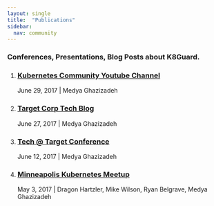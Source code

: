 ```yaml
---
layout: single
title:  "Publications"
sidebar:
  nav: community
---
```



### Conferences, Presentations, Blog Posts about K8Guard.


1. ### [Kubernetes Community Youtube Channel](https://www.youtube.com/watch?v=9W6sGmjsW_c)  
    June 29, 2017 | Medya Ghazizadeh
1. ### [Target Corp Tech Blog](http://target.github.io/infrastructure/k8guard-the-guardian-angel-for-kuberentes)  
    June 27, 2017 | Medya Ghazizadeh
1. ### [Tech @ Target Conference]()  
    June 12, 2017 | Medya Ghazizadeh
1. ### [Minneapolis Kubernetes Meetup](https://www.meetup.com/Minneapolis-Kubernetes-Meetup/events/239191631/)  
    May 3, 2017 | Dragon Hartzler, Mike Wilson, Ryan Belgrave, Medya Ghazizadeh

